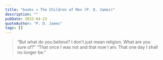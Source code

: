 ```yaml
---
title: "books > The Children of Men (P. D. James)"
description: ""
pubDate: 2022-04-23
quoteAuthor: "P. D. James"
tags: []
---
```


> “But what do you believe? I don’t just mean religion. What are you sure of?” “That once I was not and that now I am. That one day I shall no longer be.”